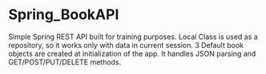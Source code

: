 # Spring_BookAPI
Simple Spring REST API built for training purposes. Local Class is used as a repository, so it works only with data in current session.
3 Default book objects are created at initialization of the app. It handles JSON parsing and GET/POST/PUT/DELETE methods.
